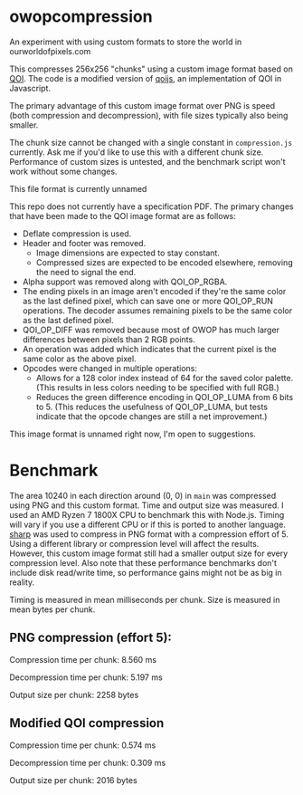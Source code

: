 # owopcompression
An experiment with using custom formats to store the world in ourworldofpixels.com

This compresses 256x256 "chunks" using a custom image format based on [QOI](https://qoiformat.org/). The code is a modified version of [qoijs](https://github.com/kchapelier/qoijs), an implementation of QOI in Javascript.

The primary advantage of this custom image format over PNG is speed (both compression and decompression), with file sizes typically also being smaller.

The chunk size cannot be changed with a single constant in `compression.js` currently. Ask me if you'd like to use this with a different chunk size. Performance of custom sizes is untested, and the benchmark script won't work without some changes.

This file format is currently unnamed

This repo does not currently have a specification PDF. The primary changes that have been made to the QOI image format are as follows:
  - Deflate compression is used.
  - Header and footer was removed. 
    - Image dimensions are expected to stay constant.
    - Compressed sizes are expected to be encoded elsewhere, removing the need to signal the end.
  - Alpha support was removed along with QOI_OP_RGBA.
  - The ending pixels in an image aren't encoded if they're the same color as the last defined pixel, which can save one or more QOI_OP_RUN operations. The decoder assumes remaining pixels to be the same color as the last defined pixel.
  - QOI_OP_DIFF was removed because most of OWOP has much larger differences between pixels than 2 RGB points.
  - An operation was added which indicates that the current pixel is the same color as the above pixel.
  - Opcodes were changed in multiple operations:
    - Allows for a 128 color index instead of 64 for the saved color palette. (This results in less colors needing to be specified with full RGB.)
    - Reduces the green difference encoding in QOI_OP_LUMA from 6 bits to 5. (This reduces the usefulness of QOI_OP_LUMA, but tests indicate that the opcode changes are still a net improvement.)

This image format is unnamed right now, I'm open to suggestions.

# Benchmark
The area 10240 in each direction around (0, 0) in `main` was compressed using PNG and this custom format. Time and output size was measured.
I used an AMD Ryzen 7 1800X CPU to benchmark this with Node.js. Timing will vary if you use a different CPU or if this is ported to another language.
[sharp](https://sharp.pixelplumbing.com/) was used to compress in PNG format with a compression effort of 5. Using a different library or compression level will affect the results. However, this custom image format still had a smaller output size for every compression level. Also note that these performance benchmarks don't include disk read/write time, so performance gains might not be as big in reality.

Timing is measured in mean milliseconds per chunk.
Size is measured in mean bytes per chunk.

## PNG compression (effort 5):
Compression time per chunk: 8.560 ms

Decompression time per chunk: 5.197 ms

Output size per chunk: 2258 bytes

## Modified QOI compression
Compression time per chunk: 0.574 ms

Decompression time per chunk: 0.309 ms

Output size per chunk: 2016 bytes